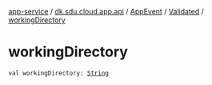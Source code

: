 [app-service](../../../index.md) / [dk.sdu.cloud.app.api](../../index.md) / [AppEvent](../index.md) / [Validated](index.md) / [workingDirectory](./working-directory.md)

# workingDirectory

`val workingDirectory: `[`String`](https://kotlinlang.org/api/latest/jvm/stdlib/kotlin/-string/index.html)